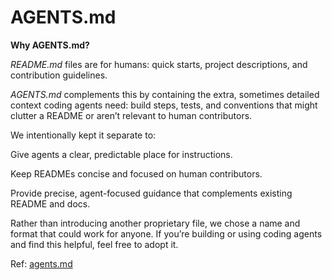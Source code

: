 # AGENTS.md

**Why AGENTS.md?**

*README.md* files are for humans: quick starts, project descriptions, and contribution guidelines.

*AGENTS.md* complements this by containing the extra, sometimes detailed context coding agents need: build steps, tests, and conventions that might clutter a README or aren’t relevant to human contributors.

We intentionally kept it separate to:

Give agents a clear, predictable place for instructions.

Keep READMEs concise and focused on human contributors.

Provide precise, agent-focused guidance that complements existing README and docs.

Rather than introducing another proprietary file, we chose a name and format that could work for anyone. If you’re building or using coding agents and find this helpful, feel free to adopt it.

Ref: [agents.md]( https://agents.md/)
